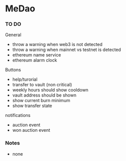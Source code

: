 # MeDao

### TO DO

General

- throw a warning when web3 is not detected
- throw a warning when mainnet vs testnet is detected
- ethereum name service 
- ethereum alarm clock

Buttons

- help/turorial
- transfer to vault (non critical)
- weekly hours should show cooldown
- vault address should be shown
- show current burn minimum
- show transfer state

notifications

- auction event
- won auction event

### Notes

- none